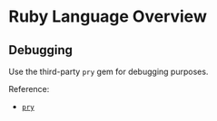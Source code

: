 # Ruby Language Overview

## Debugging

Use the third-party `pry` gem for debugging purposes.

Reference:

  + [`pry`](gems/pry.md)
